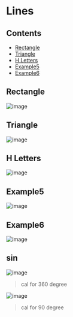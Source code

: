 # Lines

## Contents

- [Rectangle](#Rectangle)
- [Triangle](#Triangle)
- [H Letters](#H-Letters)
- [Example5](#Example5)
- [Example6](#Example6)

## Rectangle

![image](https://user-images.githubusercontent.com/37311945/162656467-6ff97ef6-81cb-418e-a62b-612c13726953.png)


## Triangle

![image](https://user-images.githubusercontent.com/37311945/162656513-d47242e6-02ef-4460-933f-6008a9d13d72.png)

## H Letters

![image](https://user-images.githubusercontent.com/37311945/162656581-e0a7de79-d783-49d4-8348-78c11f766a47.png)


## Example5

![image](https://user-images.githubusercontent.com/37311945/162656642-1b8aa118-afc2-4892-a230-10dc52c66768.png)


## Example6

![image](https://user-images.githubusercontent.com/37311945/162656690-7867592c-606c-4fed-bd99-ea5df33d72c0.png)

## sin
![image](https://user-images.githubusercontent.com/37311945/162854458-e0f2ff69-3f34-40c4-9b9b-ac8de6761d97.png)

  >  cal for 360 degree
 
![image](https://user-images.githubusercontent.com/37311945/162854409-a284e605-6792-4a13-b82e-a7ea7eda5aa4.png)
 
 >  cal for 90 degree
